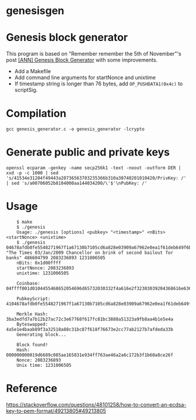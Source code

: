 # genesisgen

Genesis block generator
=======================

This program is based on "Remember remember the 5th of November"'s post [[ANN] Genesis Block Generator](https://bitcointalk.org/index.php?topic=181981.0) with some improvements.

+ Add a Makefile
+ Add command line arguments for startNonce and unixtime
+ If timestamp string is longer than 76 bytes, add `OP_PUSHDATA1(0x4c)` to scriptSig.

Compilation
=====
```
gcc genesis_generator.c -o genesis_generator -lcrypto
```

Generate public and private keys
=====
```
openssl ecparam -genkey -name secp256k1 -text -noout -outform DER | xxd -p -c 1000 | sed 's/41534e31204f49443a20736563703235366b310a30740201010420/PrivKey: /' | sed 's/a00706052b8104000aa144034200/\'$'\nPubKey: /'

```

Usage
=====

```base
    $ make
    $ ./genesis
    Usage: ./genesis [options] <pubkey> "<timestamp>" <nBits> <startNonce> <unixtime>
    $ ./genesis 04678afdb0fe5548271967f1a67130b7105cd6a828e03909a67962e0ea1f61deb649f6bc3f4cef38c4f35504e51ec112de5c384df7ba0b8d578a4c702b6bf11d5f "The Times 03/Jan/2009 Chancellor on brink of second bailout for banks" 486604799 2083236893 1231006505
    nBits: 0x1d00ffff
    startNonce: 2083236893
    unixtime: 1231006505

    Coinbase: 04ffff001d0104455468652054696d65732030332f4a616e2f32303039204368616e63656c6c6f72206f6e206272696e6b206f66207365636f6e64206261696c6f757420666f722062616e6b73

    PubkeyScript: 4104678afdb0fe5548271967f1a67130b7105cd6a828e03909a67962e0ea1f61deb649f6bc3f4cef38c4f35504e51ec112de5c384df7ba0b8d578a4c702b6bf11d5fac

    Merkle Hash: 3ba3edfd7a7b12b27ac72c3e67768f617fc81bc3888a51323a9fb8aa4b1e5e4a
    Byteswapped: 4a5e1e4baab89f3a32518a88c31bc87f618f76673e2cc77ab2127b7afdeda33b
    Generating block...

    Block found!
    Hash: 000000000019d6689c085ae165831e934ff763ae46a2a6c172b3f1b60a8ce26f
    Nonce: 2083236893
    Unix time: 1231006505
```

Reference
=====
https://stackoverflow.com/questions/48101258/how-to-convert-an-ecdsa-key-to-pem-format/49213805#49213805
